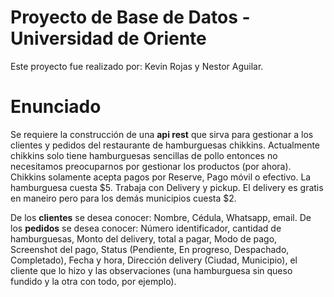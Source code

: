 # Proyecto de Base de Datos - Universidad de Oriente
Este proyecto fue realizado por: Kevin Rojas y Nestor Aguilar.
# Enunciado
Se requiere la construcción de una **api rest** que sirva para gestionar a los clientes y pedidos del restaurante de hamburguesas chikkins. Actualmente chikkins solo tiene hamburguesas sencillas de pollo entonces no necesitamos preocuparnos por gestionar los productos (por ahora). Chikkins solamente acepta pagos por Reserve, Pago móvil o efectivo. La hamburguesa cuesta $5. Trabaja con Delivery y pickup. El delivery es gratis en maneiro pero para los demás municipios cuesta $2.
    
De los **clientes** se desea conocer: Nombre, Cédula, Whatsapp, email.
De los **pedidos** se desea conocer: Número identificador, cantidad de hamburguesas, Monto del delivery, total a pagar, Modo de pago, Screenshot del pago, Status (Pendiente, En progreso, Despachado, Completado), Fecha y hora, Dirección delivery (Ciudad, Municipio), el cliente que lo hizo y las observaciones (una hamburguesa sin queso fundido y la otra con todo, por ejemplo).

